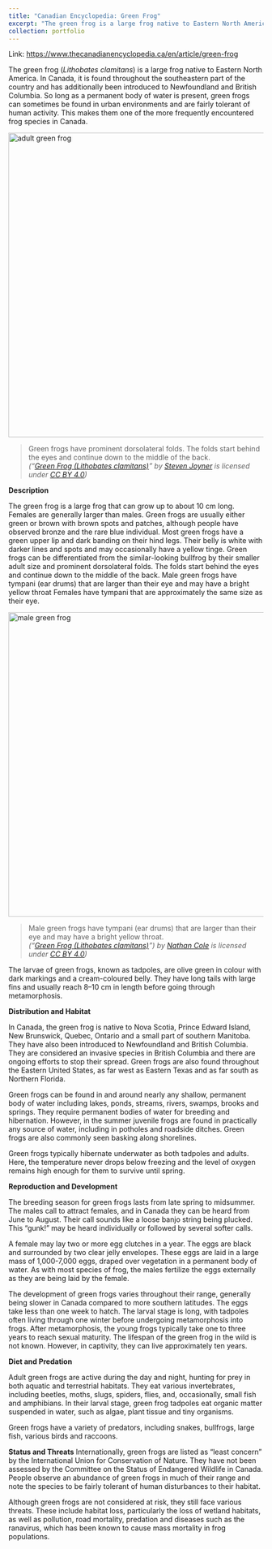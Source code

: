 ```yaml
---
title: "Canadian Encyclopedia: Green Frog"
excerpt: "The green frog is a large frog native to Eastern North America. They are one of the most frequently encountered frog species in Canada, owing in part to their tolerance of urban environments and human activity.<br/><br/><img src='https://inaturalist-open-data.s3.amazonaws.com/photos/32784098/medium.jpeg' alt='adult green frog' width='400'>"
collection: portfolio
---
```

Link: <https://www.thecanadianencyclopedia.ca/en/article/green-frog>

The green frog (*Lithobates clamitans*) is a large frog native to Eastern North America. In Canada, it is found throughout the southeastern part of the country and has additionally been introduced to Newfoundland and British Columbia. So long as a permanent body of water is present, green frogs can sometimes be found in urban environments and are fairly tolerant of human activity. This makes them one of the more frequently encountered frog species in Canada.

<img src="https://inaturalist-open-data.s3.amazonaws.com/photos/32784098/medium.jpeg" alt="adult green frog" width="600">

> Green frogs have prominent dorsolateral folds. The folds start behind the eyes and continue down to the middle of the back.
> <br/> *(“[Green Frog (Lithobates clamitans)](https://www.inaturalist.org/photos/32784098)” by [Steven Joyner](https://www.inaturalist.org/people/steven307) is licensed under [CC BY 4.0](https://creativecommons.org/licenses/by/4.0/))*

**Description**

The green frog is a large frog that can grow up to about 10 cm long. Females are generally larger than males. Green frogs are usually either green or brown with brown spots and patches, although people have observed bronze and the rare blue individual. Most green frogs have a green upper lip and dark banding on their hind legs. Their belly is white with darker lines and spots and may occasionally have a yellow tinge. Green frogs can be differentiated from the similar-looking bullfrog by their smaller adult size and prominent dorsolateral folds. The folds start behind the eyes and continue down to the middle of the back. Male green frogs have tympani (ear drums) that are larger than their eye and may have a bright yellow throat Females have tympani that are approximately the same size as their eye.

<img src="https://inaturalist-open-data.s3.amazonaws.com/photos/141737285/medium.jpg" alt="male green frog" width="600">

> Male green frogs have tympani (ear drums) that are larger than their eye and may have a bright yellow throat.
> <br/> *(“[Green Frog (Lithobates clamitans)](https://www.inaturalist.org/photos/141737285)”) by [Nathan Cole](https://www.inaturalist.org/people/nathancole) is licensed under [CC BY 4.0](https://creativecommons.org/licenses/by/4.0/))*

The larvae of green frogs, known as tadpoles, are olive green in colour with dark markings and a cream-coloured belly. They have long tails with large fins and usually reach 8–10 cm in length before going through metamorphosis.

**Distribution and Habitat**

In Canada, the green frog is native to Nova Scotia, Prince Edward Island, New Brunswick, Quebec, Ontario and a small part of southern Manitoba. They have also been introduced to Newfoundland and British Columbia. They are considered an invasive species in British Columbia and there are ongoing efforts to stop their spread. Green frogs are also found throughout the Eastern United States, as far west as Eastern Texas and as far south as Northern Florida.

Green frogs can be found in and around nearly any shallow, permanent body of water including lakes, ponds, streams, rivers, swamps, brooks and springs. They require permanent bodies of water for breeding and hibernation. However, in the summer juvenile frogs are found in practically any source of water, including in potholes and roadside ditches. Green frogs are also commonly seen basking along shorelines.

Green frogs typically hibernate underwater as both tadpoles and adults. Here, the temperature never drops below freezing and the level of oxygen remains high enough for them to survive until spring.

**Reproduction and Development**

The breeding season for green frogs lasts from late spring to midsummer. The males call to attract females, and in Canada they can be heard from June to August. Their call sounds like a loose banjo string being plucked. This “gunk!” may be heard individually or followed by several softer calls.

A female may lay two or more egg clutches in a year. The eggs are black and surrounded by two clear jelly envelopes. These eggs are laid in a large mass of 1,000-7,000 eggs, draped over vegetation in a permanent body of water. As with most species of frog, the males fertilize the eggs externally as they are being laid by the female.

The development of green frogs varies throughout their range, generally being slower in Canada compared to more southern latitudes. The eggs take less than one week to hatch. The larval stage is long, with tadpoles often living through one winter before undergoing metamorphosis into frogs. After metamorphosis, the young frogs typically take one to three years to reach sexual maturity. The lifespan of the green frog in the wild is not known. However, in captivity, they can live approximately ten years.

**Diet and Predation**

Adult green frogs are active during the day and night, hunting for prey in both aquatic and terrestrial habitats. They eat various invertebrates, including beetles, moths, slugs, spiders, flies, and, occasionally, small fish and amphibians. In their larval stage, green frog tadpoles eat organic matter suspended in water, such as algae, plant tissue and tiny organisms.

Green frogs have a variety of predators, including snakes, bullfrogs, large fish, various birds and raccoons.

**Status and Threats**
Internationally, green frogs are listed as “least concern” by the International Union for Conservation of Nature. They have not been assessed by the Committee on the Status of Endangered Wildlife in Canada. People observe an abundance of green frogs in much of their range and note the species to be fairly tolerant of human disturbances to their habitat.

Although green frogs are not considered at risk, they still face various threats. These include habitat loss, particularly the loss of wetland habitats, as well as pollution, road mortality, predation and diseases such as the ranavirus, which has been known to cause mass mortality in frog populations.
